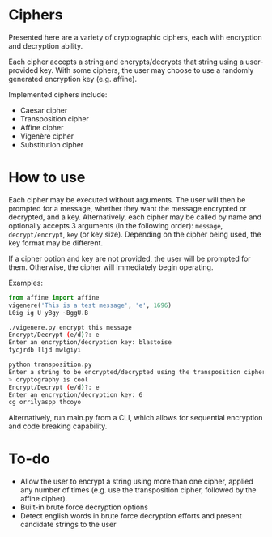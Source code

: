 # Ciphers
Presented here are a variety of cryptographic ciphers, each with encryption and decryption ability.

Each cipher accepts a string and encrypts/decrypts that string using a user-provided key. With some ciphers, the user may choose to use a randomly generated encryption key (e.g. affine).

Implemented ciphers include:
* Caesar cipher
* Transposition cipher
* Affine cipher
* Vigenère cipher
* Substitution cipher

# How to use
Each cipher may be executed without arguments. The user will then be prompted for a message, whether they want the message encrypted or decrypted, and a key.
Alternatively, each cipher may be called by name and optionally accepts 3 arguments (in the following order): `message`, `decrypt/encrypt`, `key` (or key size). Depending on the cipher being used, the key format may be different.

If a cipher option and key are not provided, the user will be prompted for them. Otherwise, the cipher will immediately begin operating.

Examples:

```python
from affine import affine
vigenere('This is a test message', 'e', 1696)
L0ig ig U yBgy ~BggU.B
```

```bash
./vigenere.py encrypt this message
Encrypt/Decrypt (e/d)?: e
Enter an encryption/decryption key: blastoise
fycjrdb lljd mwlgiyi
```

```bash
python transposition.py
Enter a string to be encrypted/decrypted using the transposition cipher
> cryptography is cool
Encrypt/Decrypt (e/d)?: e
Enter an encryption/decryption key: 6
cg orrilyaspp thcoyo
```

Alternatively, run main.py from a CLI, which allows for sequential encryption and code breaking capability.

# To-do
* Allow the user to encrypt a string using more than one cipher, applied any number of times (e.g. use the transposition cipher, followed by the affine cipher).
* Built-in brute force decryption options
* Detect english words in brute force decryption efforts and present candidate strings to the user
